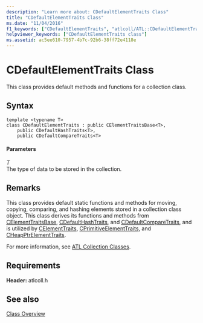 ```yaml
---
description: "Learn more about: CDefaultElementTraits Class"
title: "CDefaultElementTraits Class"
ms.date: "11/04/2016"
f1_keywords: ["CDefaultElementTraits", "atlcoll/ATL::CDefaultElementTraits"]
helpviewer_keywords: ["CDefaultElementTraits class"]
ms.assetid: ac5ee610-7957-4b7c-92b6-38ff72e4118e
---
```

# CDefaultElementTraits Class

This class provides default methods and functions for a collection class.

## Syntax

```
template <typename T>
class CDefaultElementTraits : public CElementTraitsBase<T>,
    public CDefaultHashTraits<T>,
    public CDefaultCompareTraits<T>
```

#### Parameters

*T*<br/>
The type of data to be stored in the collection.

## Remarks

This class provides default static functions and methods for moving, copying, comparing, and hashing elements stored in a collection class object. This class derives its functions and methods from [CElementTraitsBase](../../atl/reference/celementtraitsbase-class.md), [CDefaultHashTraits](../../atl/reference/cdefaulthashtraits-class.md), and [CDefaultCompareTraits](../../atl/reference/cdefaultcomparetraits-class.md), and is utilized by [CElementTraits](../../atl/reference/celementtraits-class.md), [CPrimitiveElementTraits](../../atl/reference/cprimitiveelementtraits-class.md), and [CHeapPtrElementTraits](../../atl/reference/cheapptrelementtraits-class.md).

For more information, see [ATL Collection Classes](../../atl/atl-collection-classes.md).

## Requirements

**Header:** atlcoll.h

## See also

[Class Overview](../../atl/atl-class-overview.md)
